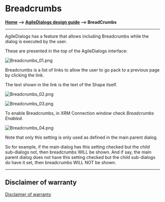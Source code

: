 # Breadcrumbs

**[Home](/) --> [AgileDialogs design guide](/guides/AgileDialogs-DesignGuide.md) --> BreadCrumbs**

---
AgileDialogs has a feature that allows including Breadcrumbs while the dialog is
executed by the user.

These are presented in the top of the AgileDialogs interface:

![Breadcrumbs_01.png](../media/AgileDialogsDesignGuide/Breadcrumbs_01.png)

Breadcrumbs is a list of links to allow the user to go pack to a previous page
by clicking the link.

The text shown in the link is the text of the Shape itself.

![Breadcrumbs_02.png](../media/AgileDialogsDesignGuide/Breadcrumbs_02.png)

![Breadcrumbs_03.png](../media/AgileDialogsDesignGuide/Breadcrumbs_03.png)

To enable Breadcrumbs, in XRM Connection window check *Breadcrumbs Enabled*.

![Breadcrumbs_04.png](../media/AgileDialogsDesignGuide/Breadcrumbs_04.png)

Note that only this setting is only used as defined in the main parent dialog.

So for example, if the main dialog has this setting checked but the child
sub-dialogs not, then breadcrumbs WILL be shown. And if say, the main parent
dialog does not have this setting checked but the child sub-dialogs do have it
set, then breadcrumbs WILL NOT be shown.

---

<!-- ## Stages

If the main parent dialog is exclusively comprised of a set of sequential
SubDialog shapes, these are shown as Stages:

![Breadcrumbs_05.png](../media/AgileDialogsDesignGuide/Breadcrumbs_05.png)

![Breadcrumbs_06.png](../media/AgileDialogsDesignGuide/Breadcrumbs_06.png)

The text shown in the Stages is the text of the Shapes themselves. This feature
can be used only in processes where all phases must be fulfilled, there cannot
be decisions between phases, and parent process only allows SubDialogs shapes. -->

## Disclaimer of warranty

[Disclaimer of warranty](DisclaimerOfWarranty.md)
